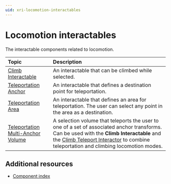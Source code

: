 ```yaml
---
uid: xri-locomotion-interactables
---
```


# Locomotion interactables

The interactable components related to locomotion.

| **Topic**             | **Description**         |
| :-------------------- | :----------------------- |
| [Climb Interactable](climb-interactable.md) | An interactable that can be climbed while selected. |
| [Teleportation Anchor](teleportation-anchor.md) | An interactable that defines a destination point for teleportation.|
| [Teleportation Area](teleportation-area.md) | An interactable that defines an area for teleportation. The user can select any point in the area as a destination. |
| [Teleportation Multi-Anchor Volume](teleportation-multi-anchor-volume.md) | A selection volume that teleports the user to one of a set of associated anchor transforms. Can be used with the **Climb Interactable** and the [Climb Teleport Interactor](climb-teleport-interactor.md) to combine teleportation and climbing locomotion modes. |

## Additional resources

* [Component index](components.md)
